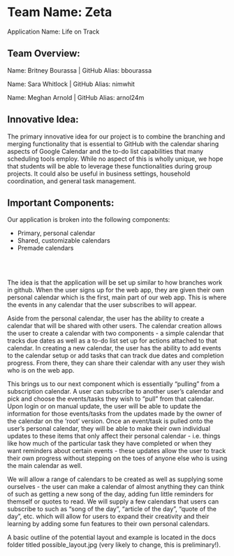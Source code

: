 <h1> Team Name:
Zeta</h1>

Application Name: 
Life on Track 

<h2>Team Overview:</h2>
<p>Name: Britney Bourassa | GitHub Alias: bbourassa</p>
<p>Name: Sara Whitlock | GitHub Alias: nimwhit</p>
<p>Name: Meghan Arnold | GitHub Alias: arnol24m</p>

<h2>Innovative Idea:</h2>
The primary innovative idea for our project is to combine the branching and merging functionality that is essential to GitHub with the calendar sharing aspects of Google Calendar and the to-do list capabilities that many scheduling tools employ. While no aspect of this is wholly unique, we hope that students will be able to leverage these functionalities during group projects. It could also be useful in business settings, household coordination, and general task management.

<h2>Important Components:</h2>
Our application is broken into the following components:
<ul>
  <li>Primary, personal calendar</li>
  <li>Shared, customizable calendars</li>
  <li>Premade calendars</li>
</ul> 
<br></br>

<p>The idea is that the application will be set up similar to how branches work in github. When the user signs up for the web app, they are given their own personal calendar which is the first, main part of our web app. This is where the events in any calendar that  the user subscribes to will appear. </p>
<p>Aside from the personal calendar,  the user has the ability to create a calendar that will be shared with other users. The calendar creation allows  the user to create a calendar with two components - a simple calendar that tracks due dates as well as a to-do list set up for actions attached to that calendar. In creating a new calendar, the user has the ability to add events to the calendar setup or add tasks that can track due dates and completion progress. From there, they can share their calendar with any user they wish who is on the web app. </p>
<p>This brings us to our next component which is essentially “pulling” from a subscription calendar. A user can subscribe to another user’s calendar and pick and choose the events/tasks they wish to “pull” from that calendar. Upon login or on manual update, the user will be able to update the information for those events/tasks from the updates made by the owner of the calendar on the ‘root’ version. Once an event/task is pulled onto the user’s personal calendar, they will be able to make their own individual updates to these items that only affect their personal calendar - i.e. things like how much of the particular task they have completed or when they want reminders about certain events - these updates allow the user to track their own progress without stepping on the toes of anyone else who is using the main calendar as well. </p>
<p>We will allow a range of calendars to be created as well as supplying some ourselves - the user can make a calendar of almost anything they can think of such as getting a new song of the day, adding fun little reminders for themself or quotes to read. We will supply a few calendars that users can subscribe to such as “song of the day”, “article of the day”, “quote of the day”, etc. which will allow for users to expand their creativity and their learning by adding some fun features to their own personal calendars. </p>

<p>A basic outline of the potential layout and example is located in the docs folder titled possible_layout.jpg (very likely to change, this is preliminary!).</p>
